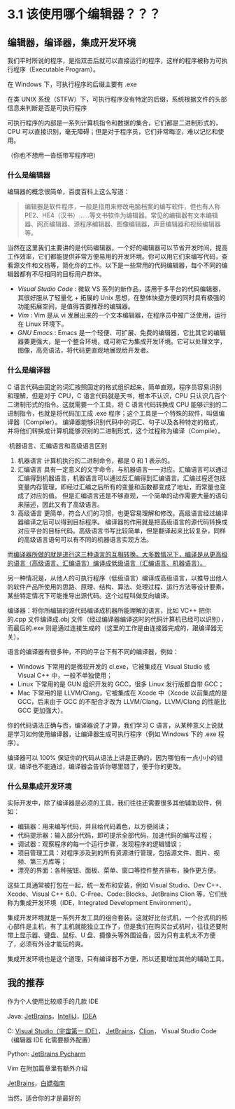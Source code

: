 # 3.1 该使用哪个编辑器？？？

## 编辑器，编译器，集成开发环境

我们平时所说的程序，是指双击后就可以直接运行的程序，这样的程序被称为可执行程序（Executable Program）。

在 Windows 下，可执行程序的后缀主要有 .exe

在类 UNIX 系统（STFW）下，可执行程序没有特定的后缀，系统根据文件的头部信息来判断是否是可执行程序

可执行程序的内部是一系列计算机指令和数据的集合，它们都是二进制形式的，CPU 可以直接识别，毫无障碍；但是对于程序员，它们非常晦涩，难以记忆和使用。

（你也不想用一沓纸带写程序吧）

### 什么是编辑器

编辑器的概念很简单，百度百科上这么写道：

> 编辑器是软件程序，一般是指用来修改电脑档案的编写软件，但也有人称 PE2、HE4（汉书）……等文书软件为编辑器。常见的编辑器有文本编辑器、网页编辑器、源程序编辑器、图像编辑器，声音编辑器和视频编辑器等。

当然在这里我们主要讲的是代码编辑器，一个好的编辑器可以节省开发时间，提高工作效率，它们都能提供非常方便易用的开发环境。你可以用它们来编写代码，查看源文件和文档等，简化你的工作。以下是一些常用的代码编辑器，每个不同的编辑器都有不尽相同的目标用户群体。

- <em>Visual Studio Code</em> : 微软 VS 系列的新作品，适用于多平台的代码编辑器，其很好服从了轻量化 + 拓展的 Unix 思想，在整体快捷方便的同时具有极强的功能拓展空间，是值得首要推荐的编辑器。
- <em>Vim </em>: Vim 是从 vi 发展出来的一个文本编辑器，在程序员中被广泛使用，运行在 Linux 环境下。
- <em>GNU Emacs</em> : Emacs 是一个轻便、可扩展、免费的编辑器，它比其它的编辑器要更强大，是一个整合环境，或可称它为集成开发环境。它可以处理文字，图像，高亮语法，将代码更直观地展现给开发者。

### 什么是编译器

C 语言代码由固定的词汇按照固定的格式组织起来，简单直观，程序员容易识别和理解，但是对于 CPU，C 语言代码就是天书，根本不认识，CPU 只认识几百个二进制形式的指令。这就需要一个工具，将 C 语言代码转换成 CPU 能够识别的二进制指令，也就是将代码加工成 .exe 程序；这个工具是一个特殊的软件，叫做编译器（Compiler）。
编译器能够识别代码中的词汇、句子以及各种特定的格式，并将他们转换成计算机能够识别的二进制形式，这个过程称为编译（Compile）。

·机器语言、汇编语言和高级语言区别

1. 机器语言
   计算机执行的二进制命令，都是 0 和 1 表示的。
2. 汇编语言
   具有一定意义的文字命令，与机器语言一一对应。汇编语言可以通过汇编得到机器语言，机器语言可以通过反汇编得到汇编语言。汇编过程还包括变量内存管理，即经过汇编之后所有的变量和函数都变成了地址，而常量也变成了对应的值。
   但是汇编语言还是不够直观，一个简单的动作需要大量的语句来描述，因此又有了高级语言。
3. 高级语言
   更简单，符合人们的习惯，也更容易理解和修改。高级语言经过编译器编译之后可以得到目标程序。
   编译器的作用就是把高级语言的源代码转换成对应平台的目标代码。高级语言书写比较简单，但是翻译起来比较复杂，同样的高级语言语句可以有不同的机器语言实现方法。

而<u>编译器所做的就是进行这三种语言的互相转换。大多数情况下，编译是从更高级的语言（高级语言、汇编语言）编译成低级语言（汇编语言、机器语言）。</u>

另一种情况是，从他人的可执行程序（低级语言）编译成高级语言，以推导出他人的软件产品所使用的思路、原理、结构、算法、处理过程、运行方法等设计要素，某些特定情况下可能推导出源代码。这个过程叫做反向编译。

编译器：将你所编辑的源代码编译成机器所能理解的语言，比如 VC++ 把你的.cpp 文件编译成.obj 文件（经过编译器编译这时的代码计算机已经可以识别），而最后的.exe 则是通过连接生成的（这里的工作是由连接器完成的，跟编译器无关）。

语言的编译器有很多种，不同的平台下有不同的编译器，例如：

- Windows 下常用的是微软开发的 cl.exe，它被集成在 Visual Studio 或 Visual C++ 中，一般不单独使用；
- Linux 下常用的是 GUN 组织开发的 GCC，很多 Linux 发行版都自带 GCC；
- Mac 下常用的是 LLVM/Clang，它被集成在 Xcode 中（Xcode 以前集成的是 GCC，后来由于 GCC 的不配合才改为 LLVM/Clang，LLVM/Clang 的性能比 GCC 更加强大）。

你的代码语法正确与否，编译器说了才算，我们学习 C 语言，从某种意义上说就是学习如何使用编译器，让编译器生成可执行程序（例如 Windows 下的 .exe 程序）。

编译器可以 100% 保证你的代码从语法上讲是正确的，因为哪怕有一点小小的错误，编译也不能通过，编译器会告诉你哪里错了，便于你的更改。

### 什么是集成开发环境

实际开发中，除了编译器是必须的工具，我们往往还需要很多其他辅助软件，例如：

- 编辑器：用来编写代码，并且给代码着色，以方便阅读；
- 代码提示器：输入部分代码，即可提示全部代码，加速代码的编写过程；
- 调试器：观察程序的每一个运行步骤，发现程序的逻辑错误；
- 项目管理工具：对程序涉及到的所有资源进行管理，包括源文件、图片、视频、第三方库等；
- 漂亮的界面：各种按钮、面板、菜单、窗口等控件整齐排布，操作更方便。

这些工具通常被打包在一起，统一发布和安装，例如 Visual Studio、Dev C++、Xcode、Visual C++ 6.0、C-Free、Code::Blocks、JetBrains Clion 等，它们统称为集成开发环境（IDE，Integrated Development Environment）。

集成开发环境就是一系列开发工具的组合套装。这就好比台式机，一个台式机的核心部件是主机，有了主机就能独立工作了，但是我们在购买台式机时，往往还要附带上显示器、键盘、鼠标、U 盘、摄像头等外围设备，因为只有主机太不方便了，必须有外设才能玩的爽。

集成开发环境也是这个道理，只有编译器不方便，所以还要增加其他的辅助工具。

## 我的推荐

作为个人使用比较顺手的几款 IDE

Java: [JetBrains](https://www.jetbrains.com/zh-cn/idea/)，[IntelliJ](https://www.jetbrains.com/zh-cn/idea/)，[IDEA](https://www.jetbrains.com/zh-cn/idea/)

C:  [Visual Studio（宇宙第一 IDE）](https://visualstudio.microsoft.com/zh-hans/vs/)， [JetBrains](https://www.jetbrains.com/zh-cn/clion/)，[Clion](https://www.jetbrains.com/zh-cn/clion/)， Visual Studio Code（编辑器 IDE 化需要额外配置）

Python: [JetBrains Pycharm](https://www.jetbrains.com/zh-cn/pycharm/)

Vim 在附加篇章里有额外介绍

[JetBrains](https://www.cnblogs.com/Coline1/p/15229244.html)，[白嫖指南](https://www.cnblogs.com/Coline1/p/15229244.html)

当然，适合你的才是最好的
